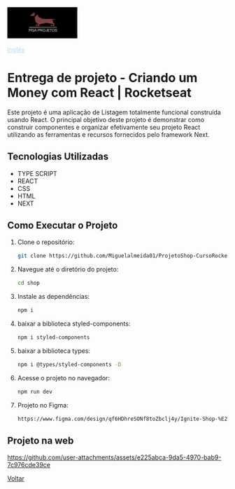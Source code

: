 <img src="img/logohulk.png" style="width:9.975rem;text-align: right;"/>


<a href="Readme.md" style="color:#B0E0E6;">Inglês</a> 





# Entrega de projeto - Criando um Money com React | Rocketseat

Este projeto é uma aplicação de Listagem totalmente funcional construída usando React. O principal objetivo deste projeto é demonstrar como construir componentes e organizar efetivamente seu projeto React utilizando as ferramentas e recursos fornecidos pelo framework Next.

## Tecnologias Utilizadas

- TYPE SCRIPT
- REACT
- CSS
- HTML
- NEXT

## Como Executar o Projeto

1. Clone o repositório:

   ```bash
   git clone https://github.com/Miguelalmeida01/ProjetoShop-CursoRocketseat-.git
   ```

2. Navegue até o diretório do projeto:

   ```bash
   cd shop
   ```

3. Instale as dependências:   

   ```bash
   npm i
   ```

4. baixar a biblioteca styled-components:

   ```bash
   npm i styled-components
   ```

5. baixar a biblioteca types:

   ```bash
   npm i @types/styled-components -D
   ```

6. Acesse o projeto no navegador:
   ```bash
   npm run dev
   ```
7. Projeto no Figma:
   ```bash
   https://www.figma.com/design/qf6HDhreSONf8toZbclj4y/Ignite-Shop-%E2%80%A2-Projeto-React-(Copy)?node-id=418-62&t=HuCgWMMFFs2rq4FJ-0
   ```

## Projeto na web
 


https://github.com/user-attachments/assets/e225abca-9da5-4970-bab9-7c976cde39ce



[Voltar](https://github.com/Miguelalmeida01/ProjetoShop-CursoRocketseat-?tab=readme-ov-file#project-delivery---building-a-money-with-react--rocketseat)

